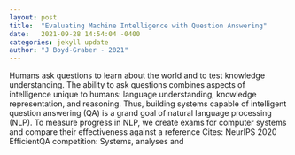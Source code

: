 ```yaml
---
layout: post
title:  "Evaluating Machine Intelligence with Question Answering"
date:   2021-09-28 14:54:04 -0400
categories: jekyll update
author: "J Boyd-Graber - 2021"
---
```

Humans ask questions to learn about the world and to test knowledge understanding. The ability to ask questions combines aspects of intelligence unique to humans: language understanding, knowledge representation, and reasoning. Thus, building systems capable of intelligent question answering (QA) is a grand goal of natural language processing (NLP). To measure progress in NLP, we create exams  for computer systems and compare their effectiveness against a reference Cites: NeurIPS 2020 EfficientQA competition: Systems, analyses and